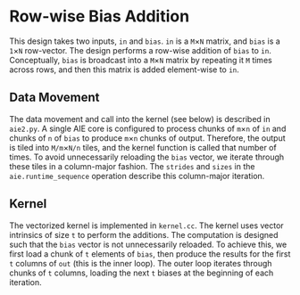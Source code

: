 <!---//===- README.md -----------------------------------------*- Markdown -*-===//
//
// This file is licensed under the Apache License v2.0 with LLVM Exceptions.
// See https://llvm.org/LICENSE.txt for license information.
// SPDX-License-Identifier: Apache-2.0 WITH LLVM-exception
//
// Copyright (C) 2024, Advanced Micro Devices, Inc.
// 
//===----------------------------------------------------------------------===//-->

# Row-wise Bias Addition

This design takes two inputs, `in` and `bias`. 
`in` is a `M`&times;`N` matrix, and `bias` is a `1`&times;`N` row-vector.
The design performs a row-wise addition of `bias` to `in`. 
Conceptually, `bias` is broadcast into a `M`&times;`N` matrix by repeating it `M` times across rows, and then this matrix is added element-wise to `in`.

## Data Movement

The data movement and call into the kernel (see below) is described in `aie2.py`.
A single AIE core is configured to process chunks of `m`&times;`n` of `in` and chunks of `n` of `bias` to produce `m`&times;`n` chunks of output.
Therefore, the output is tiled into `M/m`&times;`N/n` tiles, and the kernel function is called that number of times.
To avoid unnecessarily reloading the `bias` vector, we iterate through these tiles in a column-major fashion.
The `strides` and `sizes` in the `aie.runtime_sequence` operation describe this column-major iteration.

## Kernel

The vectorized kernel is implemented in `kernel.cc`.
The kernel uses vector intrinsics of size `t` to perform the additions.
The computation is designed such that the `bias` vector is not unnecessarily reloaded.
To achieve this, we first load a chunk of `t` elements of `bias`, then produce the results for the first `t` columns of `out` (this is the inner loop).
The outer loop iterates through chunks of `t` columns, loading the next `t` biases at the beginning of each iteration.
